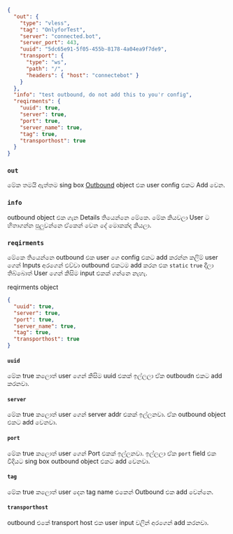 ```json
{
  "out": {
    "type": "vless",
    "tag": "OnlyforTest",
    "server": "connected.bot",
    "server_port": 443,
    "uuid": "5dc65e91-5f05-455b-8178-4a04ea9f7de9",
    "transport": {
      "type": "ws",
      "path": "/",
      "headers": { "host": "connectebot" }
    }
  },
  "info": "test outbound, do not add this to you'r config",
  "reqirments": {
    "uuid": true,
    "server": true,
    "port": true,
    "server_name": true,
    "tag": true,
    "transporthost": true
  }
}
```

### **`out`**

මේක තමයි ඇත්තම sing box [Outbound](https://sing-box.sagernet.org/configuration/outbound/) object එක user config එකට Add වෙන.

### **`info`**

outbound object එක ගැන Details තියෙන්නෙ මේකෙ. මේක කියවලා User ට හිතාගන්න පුලුවන්නෙ ඒකෙන් වෙන දේ මොකක්ද කියලා.

### **`reqirments`**

මේකෙ තියෙන්නෙ outbound එක user ගෙ config එකට add කරන්න කලිම් user ගෙන් Inputs අරගෙන් එව්වා outbound එකටම add කරන එක `static` `true` දීලා තිබ්බොත් User ගෙන් කිසිම input එකක් ගන්නෙ නැහැ.

reqirments object

```json
{
  "uuid": true,
  "server": true,
  "port": true,
  "server_name": true,
  "tag": true,
  "transporthost": true
}
```

#### **`uuid`**

මේක true කලොත් user ගෙන් කිසිම uuid එකක් ඉල්ලලා ඒක outboudn එකට add කරනවා.

#### **`server`**

මේක true කලොත් user ගෙන් server addr එකක් ඉල්ලනවා. ඒක outbound object එකට add වෙනවා.

#### **`port`**

මේක true කලොත් user ගෙන් Port එකක් ඉල්ලනවා. ඉල්ලලා ඒක `port` field එක විදියට sing box outbound object එකට add වෙනවා.

#### **`tag`**

මේක true කලොත් user දෙන tag name එකෙන් Outbound එක add වෙන්නෙ.

#### **`transporthost`**

outbound එකේ transport host එක user input වලින් අරගෙන් add කරනවා.
